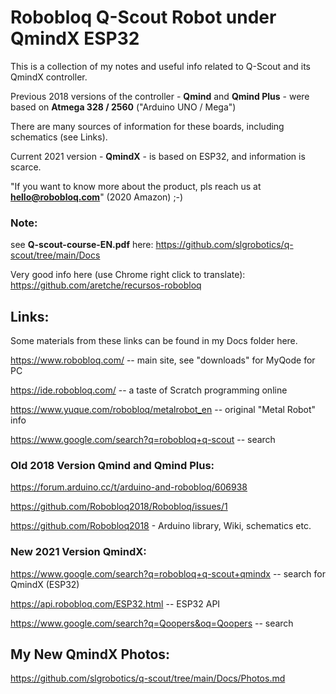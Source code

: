 # Robobloq Q-Scout Robot under QmindX ESP32

This is a collection of my notes and useful info related to Q-Scout and its QmindX controller.

Previous 2018 versions of the controller - **Qmind** and **Qmind Plus** - were based on **Atmega 328 / 2560** ("Arduino UNO / Mega")

There are many sources of information for these boards, including schematics (see Links).

Current 2021 version - **QmindX** - is based on ESP32, and information is scarce.

"If you want to know more about the product, pls reach us at **hello@robobloq.com**"  (2020 Amazon)   ;-)

### Note:
see **Q-scout-course-EN.pdf**  here:  https://github.com/slgrobotics/q-scout/tree/main/Docs

Very good info here (use Chrome right click to translate): https://github.com/aretche/recursos-robobloq

## Links:

Some materials from these links can be found in my Docs folder here.

https://www.robobloq.com/  -- main site, see "downloads" for MyQode for PC

https://ide.robobloq.com/   -- a taste of Scratch programming online

https://www.yuque.com/robobloq/metalrobot_en  -- original "Metal Robot" info

https://www.google.com/search?q=robobloq+q-scout   -- search

### Old 2018 Version Qmind and Qmind Plus:

https://forum.arduino.cc/t/arduino-and-robobloq/606938

https://github.com/Robobloq2018/Robobloq/issues/1

https://github.com/Robobloq2018  - Arduino library, Wiki, schematics etc.


### New 2021 Version QmindX:

https://www.google.com/search?q=robobloq+q-scout+qmindx   -- search for QmindX (ESP32)

https://api.robobloq.com/ESP32.html   -- ESP32 API

https://www.google.com/search?q=Qoopers&oq=Qoopers  -- search

## My New QmindX Photos:

https://github.com/slgrobotics/q-scout/tree/main/Docs/Photos.md
